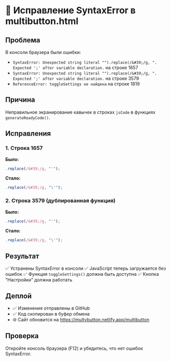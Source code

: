 # 🔧 Исправление SyntaxError в multibutton.html

## Проблема
В консоли браузера были ошибки:
- `SyntaxError: Unexpected string literal "").replace(/&#39;/g, ". Expected ';' after variable declaration.` на строке 1657
- `SyntaxError: Unexpected string literal "").replace(/&#39;/g, ". Expected ';' after variable declaration.` на строке 3579
- `ReferenceError: toggleSettings не найдена` на строке 1819

## Причина
Неправильное экранирование кавычек в строках `jsCode` в функциях `generateReadyCode()`.

## Исправления

### 1. Строка 1657
**Было:**
```javascript
.replace(/&#39;/g, "'");
```

**Стало:**
```javascript
.replace(/&#39;/g, "\'");
```

### 2. Строка 3579 (дублированная функция)
**Было:**
```javascript
.replace(/&#39;/g, "'");
```

**Стало:**
```javascript
.replace(/&#39;/g, "\'");
```

## Результат
✅ Устранены SyntaxError в консоли
✅ JavaScript теперь загружается без ошибок
✅ Функция `toggleSettings()` должна быть доступна
✅ Кнопка "Настройки" должна работать

## Деплой
- ✅ Изменения отправлены в GitHub
- ✅ Код скопирован в буфер обмена
- 🌐 Сайт обновится на https://multybutton.netlify.app/multibutton

## Проверка
Откройте консоль браузера (F12) и убедитесь, что нет ошибок SyntaxError.



